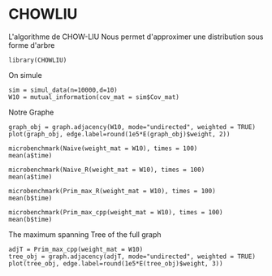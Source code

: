# CHOWLIU
L'algorithme de CHOW-LIU  Nous permet d'approximer une distribution sous forme d'arbre

```{R}
library(CHOWLIU)
```
On simule  
```{R}
sim = simul_data(n=10000,d=10)
W10 = mutual_information(cov_mat = sim$Cov_mat)
```
Notre Graphe 
```{R}
graph_obj = graph.adjacency(W10, mode="undirected", weighted = TRUE)
plot(graph_obj, edge.label=round(1e5*E(graph_obj)$weight, 2))
```
 
```{R}
microbenchmark(Naive(weight_mat = W10), times = 100)
mean(a$time)
```

```{R}
microbenchmark(Naive_R(weight_mat = W10), times = 100)
mean(a$time)
```

```{R}
microbenchmark(Prim_max_R(weight_mat = W10), times = 100)
mean(b$time)
```

```{R}
microbenchmark(Prim_max_cpp(weight_mat = W10), times = 100)
mean(b$time)

```

The maximum spanning Tree of the full graph
```{R}
adjT = Prim_max_cpp(weight_mat = W10)
tree_obj = graph.adjacency(adjT, mode="undirected", weighted = TRUE)
plot(tree_obj, edge.label=round(1e5*E(tree_obj)$weight, 3))
```






